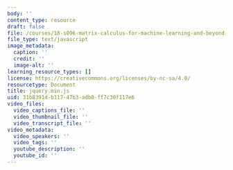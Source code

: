 ```yaml
---
body: ''
content_type: resource
draft: false
file: /courses/18-s096-matrix-calculus-for-machine-learning-and-beyond-january-iap-2022/jquerymin.js
file_type: text/javascript
image_metadata:
  caption: ''
  credit: ''
  image-alt: ''
learning_resource_types: []
license: https://creativecommons.org/licenses/by-nc-sa/4.0/
resourcetype: Document
title: jquery.min.js
uid: 31b8391d-b117-47b3-adb0-ff7c30f117e6
video_files:
  video_captions_file: ''
  video_thumbnail_file: ''
  video_transcript_file: ''
video_metadata:
  video_speakers: ''
  video_tags: ''
  youtube_description: ''
  youtube_id: ''
---
```

